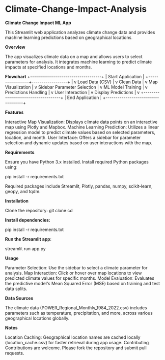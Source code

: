# Climate-Change-Impact-Analysis
**Climate Change Impact ML App**

This Streamlit web application analyzes climate change data and provides machine learning predictions based on geographical locations.

**Overview**

The app visualizes climate data on a map and allows users to select parameters for analysis. It integrates machine learning to predict climate impacts at specified locations and months.

**Flowchart**
+------------------------------------+
|          Start Application         |
+-----------------+------------------+
                  |
                  v
         Load Data (CSV)
                  |
                  v
          Clean Data
                  |
                  v
        Map Visualization
                  |
                  v
       Sidebar Parameter Selection
                  |
                  v
          ML Model Training
                  |
                  v
        Predictions Handling
                  |
                  v
         User Interaction
                  |
                  v
         Display Predictions
                  |
                  v
+------------------------------------+
|            End Application         |
+------------------------------------+



**Features**

Interactive Map Visualization: Displays climate data points on an interactive map using Plotly and Mapbox.
Machine Learning Prediction: Utilizes a linear regression model to predict climate values based on selected parameters, location, and month.
User Interface: Offers a sidebar for parameter selection and dynamic updates based on user interactions with the map.

**Requirements**

Ensure you have Python 3.x installed. Install required Python packages using:

pip install -r requirements.txt

Required packages include Streamlit, Plotly, pandas, numpy, scikit-learn, geopy, and tqdm.

**Installation**

Clone the repository:
git clone <repository-url>
cd <repository-directory>

**Install dependencies:**

pip install -r requirements.txt

**Run the Streamlit app:**

streamlit run app.py

**Usage**

Parameter Selection: Use the sidebar to select a climate parameter for analysis.
Map Interaction: Click or hover over map locations to view predicted climate values for specific months.
Model Evaluation: Evaluates the predictive model's Mean Squared Error (MSE) based on training and test data splits.

**Data Sources**

The climate data (POWER_Regional_Monthly_1984_2022.csv) includes parameters such as temperature, precipitation, and more, across various geographical locations globally.

**Notes**

Location Caching: Geographical location names are cached locally (location_cache.csv) for faster retrieval during app usage.
Contributing
Contributions are welcome. Please fork the repository and submit pull requests.

